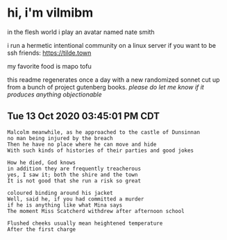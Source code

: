 # hi, i'm vilmibm

in the flesh world i play an avatar named nate smith

i run a hermetic intentional community on a linux server if you want to be ssh friends: https://tilde.town

my favorite food is mapo tofu

this readme regenerates once a day with a new randomized sonnet cut up from a bunch of project gutenberg books.
_please do let me know if it produces anything objectionable_

## Tue 13 Oct 2020 03:45:01 PM CDT

    Malcolm meanwhile, as he approached to the castle of Dunsinnan
    no man being injured by the breach
    Then he have no place where he can move and hide
    With such kinds of histories of their parties and good jokes
    
    How he died, God knows
    in addition they are frequently treacherous
    yes, I saw it; both the shire and the town
    It is not good that she run a risk so great
    
    coloured binding around his jacket
    Well, said he, if you had committed a murder
    if he is anything like what Mina says
    The moment Miss Scatcherd withdrew after afternoon school
    
    Flushed cheeks usually mean heightened temperature
    After the first charge
